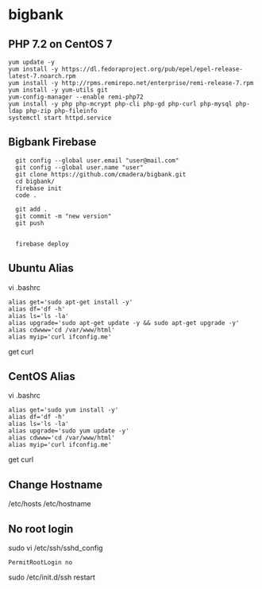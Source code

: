 # bigbank

## PHP 7.2 on CentOS 7 ##
```
yum update -y
yum install -y https://dl.fedoraproject.org/pub/epel/epel-release-latest-7.noarch.rpm
yum install -y http://rpms.remirepo.net/enterprise/remi-release-7.rpm
yum install -y yum-utils git
yum-config-manager --enable remi-php72
yum install -y php php-mcrypt php-cli php-gd php-curl php-mysql php-ldap php-zip php-fileinfo
systemctl start httpd.service
```

## Bigbank Firebase ##
```
  git config --global user.email "user@mail.com"
  git config --global user.name "user"
  git clone https://github.com/cmadera/bigbank.git
  cd bigbank/
  firebase init
  code .

  git add .
  git commit -m "new version"
  git push


  firebase deploy
```


## Ubuntu Alias ##
vi .bashrc
```
alias get='sudo apt-get install -y'
alias df='df -h'
alias ls='ls -la'
alias upgrade='sudo apt-get update -y && sudo apt-get upgrade -y'
alias cdwww='cd /var/www/html'
alias myip='curl ifconfig.me'
```
get curl

## CentOS Alias ##
vi .bashrc
```
alias get='sudo yum install -y'
alias df='df -h'
alias ls='ls -la'
alias upgrade='sudo yum update -y'
alias cdwww='cd /var/www/html'
alias myip='curl ifconfig.me'
```
get curl

## Change Hostname ##
/etc/hosts
/etc/hostname

## No root login ##
sudo vi /etc/ssh/sshd_config
```
PermitRootLogin no
```
sudo /etc/init.d/ssh restart

